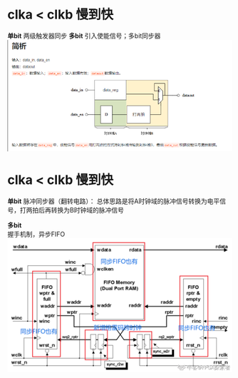 # clka < clkb 慢到快
**单bit**
两级触发器同步
**多bit** 
引入使能信号；多bit同步器
![multi bits](https://github.com/hhh2639168682/Digital-IC-basic-knowledge/blob/main/multi_bits_input/answer_multibits.png "multi bits")

# clka < clkb 慢到快
**单bit** 
脉冲同步器（翻转电路）：
总体思路是将A时钟域的脉冲信号转换为电平信号，打两拍后再转换为B时钟域的脉冲信号

**多bit**  
握手机制，异步FIFO
![A_fifo](https://github.com/hhh2639168682/Digital-IC-basic-knowledge/blob/main/interview/801B0340EAA7D418025E65E160ADE22B.png "A_fifo")
